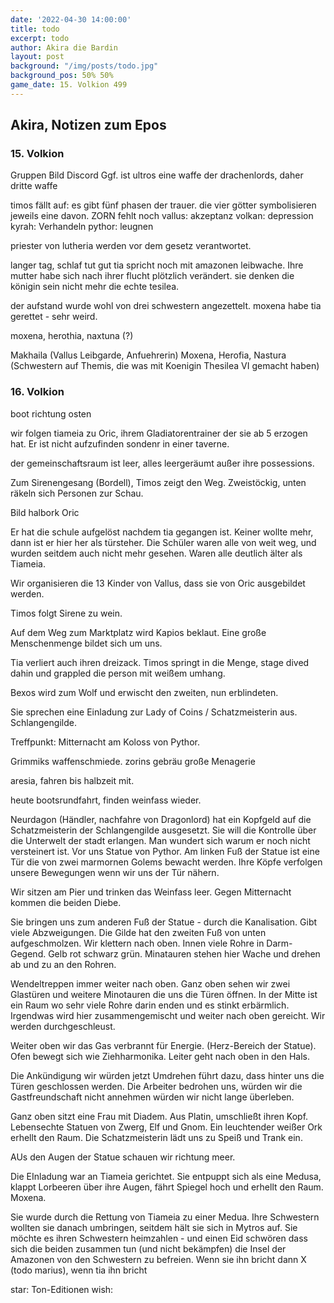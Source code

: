 ```yaml
---
date: '2022-04-30 14:00:00'
title: todo
excerpt: todo
author: Akira die Bardin
layout: post
background: "/img/posts/todo.jpg"
background_pos: 50% 50%
game_date: 15. Volkion 499
---
```


<div class="rhyme">
  <blockquote> 
  </blockquote>
</div>

## Akira, Notizen zum Epos

### 15. Volkion

<!--
Die Kinder sind im Weisenhaus im Tempel
Wenn wir zurückkommen finden die Spiele statt
Shopping, +1 Waffe von Volkan
-->

Gruppen Bild Discord 
Ggf. ist ultros eine waffe der drachenlords, daher dritte waffe 

timos fällt auf: es gibt fünf phasen der trauer. die vier götter symbolisieren jeweils eine davon. ZORN fehlt noch
vallus: akzeptanz
volkan: depression
kyrah: Verhandeln
pythor: leugnen

priester von lutheria werden vor dem gesetz verantwortet.

langer tag, schlaf tut gut
tia spricht noch mit amazonen leibwache. Ihre mutter habe sich nach ihrer flucht plötzlich verändert. sie denken die königin sein nicht mehr die echte tesilea.

der aufstand wurde wohl von drei schwestern angezettelt. moxena habe tia gerettet - sehr weird.

moxena, herothia, naxtuna (?)


Makhaila (Vallus Leibgarde, Anfuehrerin)
Moxena, Herofia, Nastura (Schwestern auf Themis, die was mit Koenigin Thesilea VI gemacht haben)
### 16. Volkion

boot richtung osten

wir folgen tiameia zu Oric, ihrem Gladiatorentrainer der sie ab 5 erzogen hat. Er ist nicht aufzufinden sondenr in einer taverne. 

der gemeinschaftsraum ist leer, alles leergeräumt außer ihre possessions. 

Zum Sirenengesang (Bordell), Timos zeigt den Weg. Zweistöckig, unten räkeln sich Personen zur Schau. 

Bild halbork Oric

Er hat die schule aufgelöst nachdem tia gegangen ist. Keiner wollte mehr, dann ist er hier her als türsteher. Die Schüler waren alle von weit weg, und wurden seitdem auch nicht mehr gesehen. Waren alle deutlich älter als Tiameia. 

Wir organisieren die 13 Kinder von Vallus, dass sie von Oric ausgebildet werden.

Timos folgt Sirene zu wein. 

Auf dem Weg zum Marktplatz wird Kapios beklaut. Eine große Menschenmenge bildet sich um uns.

Tia verliert auch ihren dreizack. Timos springt in die Menge, stage dived dahin und grappled die person mit weißem umhang.

Bexos wird zum Wolf und erwischt den zweiten, nun erblindeten.

Sie sprechen eine Einladung zur Lady of Coins / Schatzmeisterin aus. Schlangengilde.

Treffpunkt: Mitternacht am Koloss von Pythor. 

Grimmiks waffenschmiede.
zorins gebräu
große Menagerie


aresia, fahren bis halbzeit mit.

heute bootsrundfahrt, finden weinfass wieder.

Neurdagon (Händler, nachfahre von Dragonlord) hat ein Kopfgeld auf die Schatzmeisterin der Schlangengilde ausgesetzt. Sie will die Kontrolle über die Unterwelt der stadt erlangen. Man wundert sich warum er noch nicht versteinert ist.
Vor uns Statue von Pythor.
Am linken Fuß der Statue ist eine Tür die von zwei marmornen Golems bewacht werden. Ihre Köpfe verfolgen unsere Bewegungen wenn wir uns der Tür nähern.

Wir sitzen am Pier und trinken das Weinfass leer. Gegen Mitternacht kommen die beiden Diebe.

Sie bringen uns zum anderen Fuß der Statue - durch die Kanalisation. Gibt viele Abzweigungen. Die Gilde hat den zweiten Fuß von unten aufgeschmolzen. Wir klettern nach oben. Innen viele Rohre in Darm-Gegend. Gelb rot schwarz grün. Minatauren stehen hier Wache und drehen ab und zu an den Rohren.

Wendeltreppen immer weiter nach oben.
Ganz oben sehen wir zwei Glastüren und weitere Minotauren die uns die Türen öffnen. In der Mitte ist ein Raum wo sehr viele Rohre darin enden und es stinkt erbärmlich. Irgendwas wird hier zusammengemischt und weiter nach oben gereicht. Wir werden durchgeschleust.

Weiter oben wir das Gas verbrannt für Energie. (Herz-Bereich der Statue). Ofen bewegt sich wie Ziehharmonika.
Leiter geht nach oben in den Hals.

Die Ankündigung wir würden jetzt Umdrehen führt dazu, dass hinter uns die Türen geschlossen werden. Die Arbeiter bedrohen uns, würden wir die Gastfreundschaft nicht annehmen würden wir nicht lange überleben.

Ganz oben sitzt eine Frau mit Diadem. Aus Platin, umschließt ihren Kopf. Lebensechte Statuen von Zwerg, Elf und Gnom. Ein leuchtender weißer Ork erhellt den Raum. Die Schatzmeisterin lädt uns zu Speiß und Trank ein.

AUs den Augen der Statue schauen wir richtung meer.

Die EInladung war an Tiameia gerichtet. Sie entpuppt sich als eine Medusa, klappt Lorbeeren über ihre Augen, fährt Spiegel hoch und erhellt den Raum. Moxena.

Sie wurde durch die Rettung von Tiameia zu einer Medua. Ihre Schwestern wollten sie danach umbringen, seitdem hält sie sich in Mytros auf. Sie möchte es ihren Schwestern heimzahlen - und einen Eid schwören dass sich die beiden zusammen tun (und nicht bekämpfen) die Insel der Amazonen von den Schwestern zu befreien.
Wenn sie ihn bricht dann X (todo marius), wenn tia ihn bricht 

star: Ton-Editionen
wish: 
